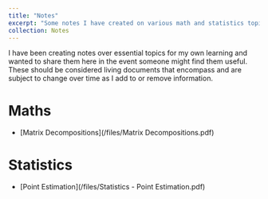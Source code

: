 ```yaml
---
title: "Notes"
excerpt: "Some notes I have created on various math and statistics topics. Please feel free to use them if you find them helpful."
collection: Notes
---
```


I have been creating notes over essential topics for my own learning and wanted to share them here in the event someone might find them useful. These should be considered living documents that encompass and are subject to change over time as I add to or remove information. 

# Maths 
- [Matrix Decompositions](/files/Matrix Decompositions.pdf)

# Statistics 
- [Point Estimation](/files/Statistics - Point Estimation.pdf)
